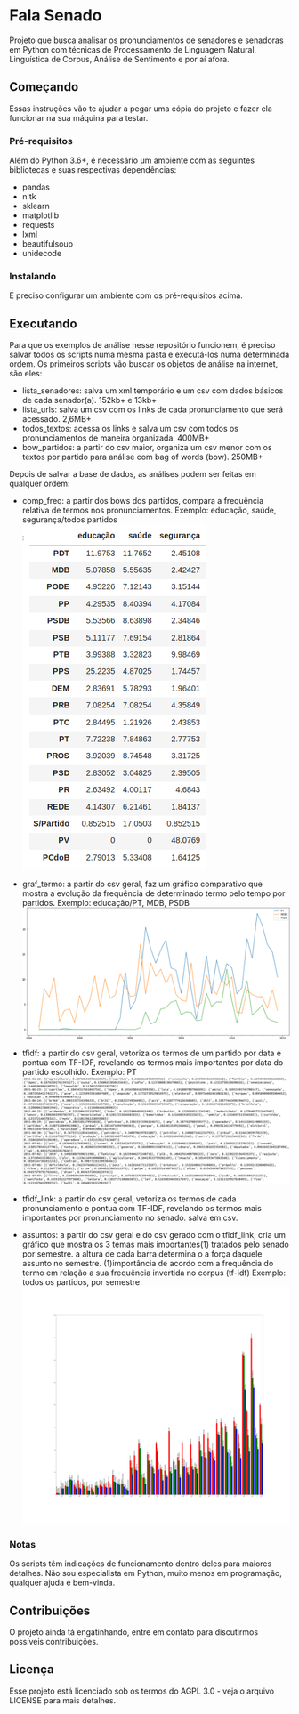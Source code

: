 # Fala Senado

Projeto que busca analisar os pronunciamentos de senadores e senadoras em Python com técnicas de Processamento de Linguagem Natural, Linguística de Corpus, Análise de Sentimento e por aí afora.

## Começando

Essas instruções vão te ajudar a pegar uma cópia do projeto e fazer ela funcionar na sua máquina para testar.

### Pré-requisitos

Além do Python 3.6+, é necessário um ambiente com as seguintes bibliotecas e suas respectivas dependências:
 - pandas
 - nltk
 - sklearn
 - matplotlib
 - requests
 - lxml
 - beautifulsoup
 - unidecode
 
### Instalando

É preciso configurar um ambiente com os pré-requisitos acima.

## Executando

Para que os exemplos de análise nesse repositório funcionem, é preciso salvar todos os scripts numa mesma pasta e executá-los numa determinada ordem. 
Os primeiros scripts vão buscar os objetos de análise na internet, são eles:
 - lista_senadores: salva um xml temporário e um csv com dados básicos de cada senador(a). 152kb+ e 13kb+
 - lista_urls: salva um csv com os links de cada pronunciamento que será acessado. 2,6MB+
 - todos_textos: acessa os links e salva um csv com todos os pronunciamentos de maneira organizada. 400MB+
 - bow_partidos: a partir do csv maior, organiza um csv menor com os textos por partido para análise com bag of words (bow). 250MB+

Depois de salvar a base de dados, as análises podem ser feitas em qualquer ordem:
 - comp_freq: a partir dos bows dos partidos, compara a frequência relativa de termos nos pronunciamentos. 
 Exemplo: educação, saúde, segurança/todos partidos
![exemplo comp_freq](https://github.com/liquera/fala-senado/blob/master/comp_freq.png)

 
 - graf_termo: a partir do csv geral, faz um gráfico comparativo que mostra a evolução da frequência de determinado termo pelo tempo por partidos.
 Exemplo: educação/PT, MDB, PSDB
![exemplo graf_termo](https://github.com/liquera/fala-senado/blob/master/graf_termos.png)

 - tfidf: a partir do csv geral, vetoriza os termos de um partido por data e pontua com TF-IDF, revelando os termos mais importantes por data do partido escolhido.
 Exemplo: PT
![exemplo tfdif](https://github.com/liquera/fala-senado/blob/master/tfidf.png)

 - tfidf_link: a partir do csv geral, vetoriza os termos de cada pronunciamento e pontua com TF-IDF, revelando os termos mais importantes por pronunciamento no senado. salva em csv.
 
 - assuntos: a partir do csv geral e do csv gerado com o tfidf_link, cria um gráfico que mostra os 3 temas mais importantes(1)  tratados pelo senado por semestre. a altura de cada barra determina o a força daquele assunto no semestre.
 (1)importância de acordo com a frequência do termo em relação a sua frequência invertida no corpus (tf-idf)
 Exemplo: todos os partidos, por semestre
![exemplo assuntos](https://github.com/liquera/fala-senado/blob/master/barras.png)
 
### Notas

Os scripts têm indicações de funcionamento dentro deles para maiores detalhes.
Não sou especialista em Python, muito menos em programação, qualquer ajuda é bem-vinda.

## Contribuições

O projeto ainda tá engatinhando, entre em contato para discutirmos possíveis contribuições.

## Licença

Esse projeto está licenciado sob os termos do AGPL 3.0 - veja o arquivo LICENSE para mais detalhes.
